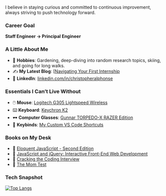 
<p align="center">  

I believe in staying curious and committed to continuous improvement, always striving to push technology forward.  



### **Career Goal**  
**Staff Engineer → Principal Engineer**  



### **A Little About Me**  

- 🌱 **Hobbies**: Gardening, deep-diving into random research topics, skiing, and going for long walks.  
- ✍️ **My Latest Blog**: [[Navigating Your First Internship](https://christopheralphonse.com/blog/how-i-am-using-ai-to-automate-scrapping](https://christopheralphonse.com/blog/navigating-your-first-internship))  
- 💼 **LinkedIn**: [linkedin.com/in/christopheralphonse](https://www.linkedin.com/in/christopheralphonse/)  



### **Essentials I Can’t Live Without**  
- 🖱️ **Mouse**: [Logitech G305 Lightspeed Wireless](https://www.logitechg.com/en-us/products/gaming-mice/g305-lightspeed-wireless-gaming-mouse.html)  
- ⌨️ **Keyboard**: [Keychron K2](https://www.keychron.com/products/keychron-k2-wireless-mechanical-keyboard)  
- 🕶️ **Computer Glasses**: [Gunnar TORPEDO-X RAZER Edition](https://www.smartbuyglasses.com/designer-eyeglasses/Gunnar/Gunnar-TORPEDO-X-RAZER-EDITION-Blue-Light-Block-RZR-30008-579076.html?feed=us)  
- 🔧 **Keybinds**: [My Custom VS Code Shortcuts](https://github.com/ChristopherAlphonse/dotfiles/blob/master/vscode/keybinds.md)  



### **Books on My Desk**  
- 📖 [Eloquent JavaScript - Second Edition](https://www.amazon.com/Eloquent-JavaScript-2nd-Ed-Introduction/dp/1593275846)  
- 📖 [JavaScript and jQuery: Interactive Front-End Web Development](https://www.amazon.com/JavaScript-JQuery-Interactive-Front-End-Development/dp/1118531647)  
- 📖 [Cracking the Coding Interview](https://www.amazon.com/Cracking-Coding-Interview-Programming-Questions/dp/0984782850)
- 📖 [The Mom Test](https://www.amazon.com/Mom-Test-customers-business-everyone/dp/1492180742)


### **Tech Snapshot**  
[![Top Langs](https://github-readme-stats.vercel.app/api/top-langs/?username=ChristopherAlphonse&layout=pie)](https://github.com/anuraghazra/github-readme-stats)  
